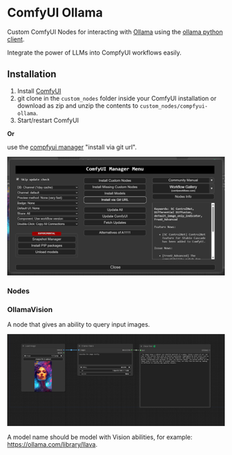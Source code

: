 # ComfyUI Ollama

Custom ComfyUI Nodes for interacting with [Ollama](https://ollama.com/) using the [ollama python client](https://github.com/ollama/ollama-python).

Integrate the power of LLMs into CompfyUI workflows easily.

## Installation

1. Install [ComfyUI](https://github.com/comfyanonymous/ComfyUI)
2. git clone in the ```custom_nodes``` folder inside your ComfyUI installation or download as zip and unzip the contents to ```custom_nodes/compfyui-ollama```.
3. Start/restart ComfyUI

**Or** 

use the [compfyui manager](https://github.com/ltdrdata/ComfyUI-Manager) "install via git url".

![pic](.meta/InstallViaManager.png)

### Nodes

### OllamaVision

A node that gives an ability to query input images. 

![pic](.meta/OllamaVision.png)

A model name should be model with Vision abilities, for example: https://ollama.com/library/llava.
